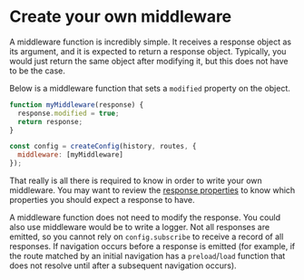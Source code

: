 # Create your own middleware

A middleware function is incredibly simple. It receives a response object as its argument, and it is expected to return a response object. Typically, you would just return the same object after modifying it, but this does not have to be the case.

Below is a middleware function that sets a `modified` property on the object.

```js
function myMiddleware(response) {
  response.modified = true;
  return response;
}

const config = createConfig(history, routes, {
  middleware: [myMiddleware]
});
```

That really is all there is required to know in order to write your own middleware. You may want to review the [response properties](../API/response.md) to know which properties you should expect a response to have.

A middleware function does not need to modify the response. You could also use middleware would be to write a logger. Not all responses are emitted, so you cannot rely on `config.subscribe` to receive a record of all responses. If navigation occurs before a response is emitted (for example, if the route matched by an initial navigation has a `preload`/`load` function that does not resolve until after a subsequent navigation occurs).
